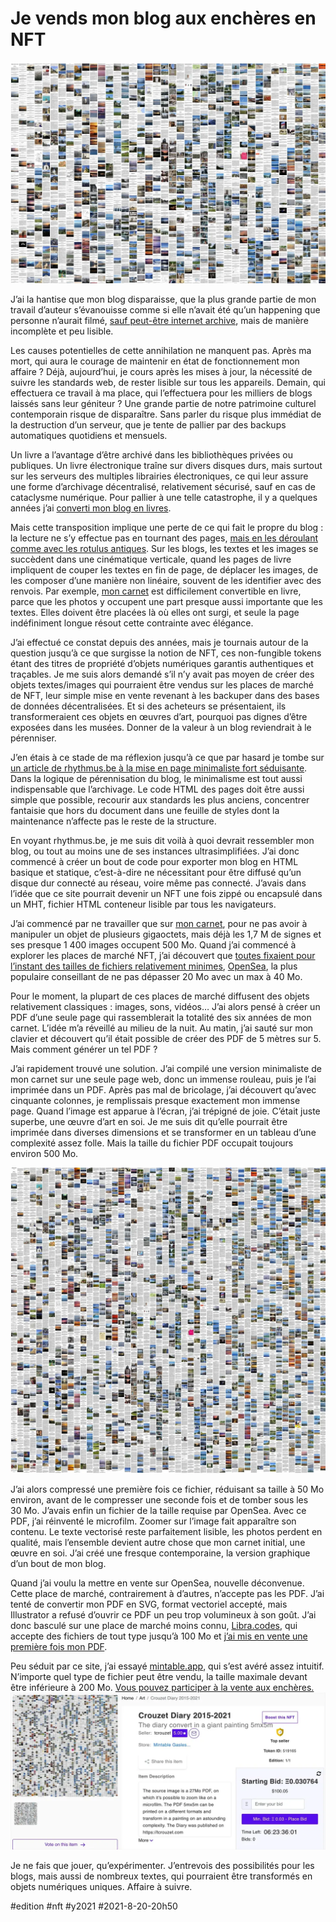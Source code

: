 # Je vends mon blog aux enchères en NFT

![Carnet wallpaper](_i/carnet.webp)

J’ai la hantise que mon blog disparaisse, que la plus grande partie de mon travail d’auteur s’évanouisse comme si elle n’avait été qu’un happening que personne n’aurait filmé, [sauf peut-être internet archive](https://web.archive.org/web/*/https://tcrouzet.com), mais de manière incomplète et peu lisible.

Les causes potentielles de cette annihilation ne manquent pas. Après ma mort, qui aura le courage de maintenir en état de fonctionnement mon affaire ? Déjà, aujourd’hui, je cours après les mises à jour, la nécessité de suivre les standards web, de rester lisible sur tous les appareils. Demain, qui effectuera ce travail à ma place, qui l’effectuera pour les milliers de blogs laissés sans leur géniteur ? Une grande partie de notre patrimoine culturel contemporain risque de disparaître. Sans parler du risque plus immédiat de la destruction d’un serveur, que je tente de pallier par des backups automatiques quotidiens et mensuels.

Un livre a l’avantage d’être archivé dans les bibliothèques privées ou publiques. Un livre électronique traîne sur divers disques durs, mais surtout sur les serveurs des multiples librairies électroniques, ce qui leur assure une forme d’archivage décentralisé, relativement sécurisé, sauf en cas de cataclysme numérique. Pour pallier à une telle catastrophe, il y a quelques années j’ai [converti mon blog en livres](../../books/les-annees-blog.md).

Mais cette transposition implique une perte de ce qui fait le propre du blog : la lecture ne s’y effectue pas en tournant des pages, [mais en les déroulant comme avec les rotulus antiques](../../../../2015/1/lebook-quun-ersatz-de-lecture-numerique.md). Sur les blogs, les textes et les images se succèdent dans une cinématique verticale, quand les pages de livre impliquent de couper les textes en fin de page, de déplacer les images, de les composer d’une manière non linéaire, souvent de les identifier avec des renvois. Par exemple, [mon carnet](../../page/carnets) est difficilement convertible en livre, parce que les photos y occupent une part presque aussi importante que les textes. Elles doivent être placées là où elles ont surgi, et seule la page indéfiniment longue résout cette contrainte avec élégance.

J’ai effectué ce constat depuis des années, mais je tournais autour de la question jusqu’à ce que surgisse la notion de NFT, ces non-fungible tokens étant des titres de propriété d’objets numériques garantis authentiques et traçables. Je me suis alors demandé s’il n’y avait pas moyen de créer des objets textes/images qui pourraient être vendus sur les places de marché de NFT, leur simple mise en vente revenant à les backuper dans des bases de données décentralisées. Et si des acheteurs se présentaient, ils transformeraient ces objets en œuvres d’art, pourquoi pas dignes d’être exposées dans les musées. Donner de la valeur à un blog reviendrait à le pérenniser.

J’en étais à ce stade de ma réflexion jusqu’à ce que par hasard je tombe sur [un article de rhythmus.be à la mise en page minimaliste fort séduisante](http://rhythmus.be/md2indd/). Dans la logique de pérennisation du blog, le minimalisme est tout aussi indispensable que l’archivage. Le code HTML des pages doit être aussi simple que possible, recourir aux standards les plus anciens, concentrer fantaisie que hors du document dans une feuille de styles dont la maintenance n’affecte pas le reste de la structure.

En voyant rhythmus.be, je me suis dit voilà à quoi devrait ressembler mon blog, ou tout au moins une de ses instances ultrasimplifiées. J’ai donc commencé à créer un bout de code pour exporter mon blog en HTML basique et statique, c’est-à-dire ne nécessitant pour être diffusé qu’un disque dur connecté au réseau, voire même pas connecté. J’avais dans l’idée que ce site pourrait devenir un NFT une fois zippé ou encapsulé dans un MHT, fichier HTML conteneur lisible par tous les navigateurs.

J’ai commencé par ne travailler que sur [mon carnet](../../page/carnets), pour ne pas avoir à manipuler un objet de plusieurs gigaoctets, mais déjà les 1,7 M de signes et ses presque 1 400 images occupent 500 Mo. Quand j’ai commencé à explorer les places de marché NFT, j’ai découvert que [toutes fixaient pour l’instant des tailles de fichiers relativement minimes](https://cyberscrilla.com/minting-your-nft-file-size-upload-limitations-and-restrictions/), [OpenSea](https://opensea.io/), la plus populaire conseillant de ne pas dépasser 20 Mo avec un max à 40 Mo.

Pour le moment, la plupart de ces places de marché diffusent des objets relativement classiques : images, sons, vidéos… J’ai alors pensé à créer un PDF d’une seule page qui rassemblerait la totalité des six années de mon carnet. L’idée m’a réveillé au milieu de la nuit. Au matin, j’ai sauté sur mon clavier et découvert qu’il était possible de créer des PDF de 5 mètres sur 5. Mais comment générer un tel PDF ?

J’ai rapidement trouvé une solution. J’ai compilé une version minimaliste de mon carnet sur une seule page web, donc un immense rouleau, puis je l’ai imprimée dans un PDF. Après pas mal de bricolage, j’ai découvert qu’avec cinquante colonnes, je remplissais presque exactement mon immense page. Quand l’image est apparue à l’écran, j’ai trépigné de joie. C’était juste superbe, une œuvre d’art en soi. Je me suis dit qu’elle pourrait être imprimée dans diverses dimensions et se transformer en un tableau d’une complexité assez folle. Mais la taille du fichier PDF occupait toujours environ 500 Mo.

![Version compressée ](_i/Crouzet-Carnet-capture.webp)

J’ai alors compressé une première fois ce fichier, réduisant sa taille à 50 Mo environ, avant de le compresser une seconde fois et de tomber sous les 30 Mo. J’avais enfin un fichier de la taille requise par OpenSea. Avec ce PDF, j’ai réinventé le microfilm. Zoomer sur l’image fait apparaître son contenu. Le texte vectorisé reste parfaitement lisible, les photos perdent en qualité, mais l’ensemble devient autre chose que mon carnet initial, une œuvre en soi. J’ai créé une fresque contemporaine, la version graphique d’un bout de mon blog.

Quand j’ai voulu la mettre en vente sur OpenSea, nouvelle déconvenue. Cette place de marché, contrairement à d’autres, n’accepte pas les PDF. J’ai tenté de convertir mon PDF en SVG, format vectoriel accepté, mais Illustrator a refusé d’ouvrir ce PDF un peu trop volumineux à son goût. J’ai donc basculé sur une place de marché moins connu, [Libra.codes](https://libra.codes/), qui accepte des fichiers de tout type jusqu’à 100 Mo et [j’ai mis en vente une première fois mon PDF](https://libra.codes/token/79c1a8af5ef708a621b1334fc87bea94ac07c4f0).

Peu séduit par ce site, j’ai essayé [mintable.app](https://mintable.app/), qui s’est avéré assez intuitif. N’importe quel type de fichier peut être vendu, la taille maximale devant être inférieure à 200 Mo. [Vous pouvez participer à la vente aux enchères.](https://mintable.app/art/item/Crouzet-Diary-2015-2021-The-diary-convert-in-a-giant-painting-5mx5m/buKmUZJYsiO9bxn)
![Mon Carnet sur Mintable](_i/mintable.webp)

Je ne fais que jouer, qu’expérimenter. J’entrevois des possibilités pour les blogs, mais aussi de nombreux textes, qui pourraient être transformés en objets numériques uniques. Affaire à suivre.

#edition #nft #y2021 #2021-8-20-20h50
